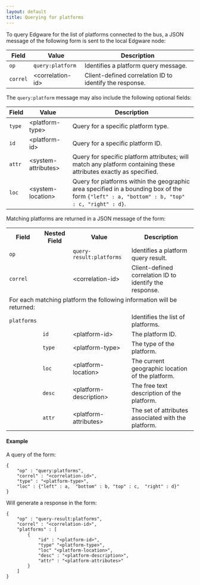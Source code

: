 ```yaml
---
layout: default
title: Querying for platforms
---
```


To query Edgware for the list of platforms connected to the bus, a JSON message of the following form is sent to the local Edgware node:

| Field    | Value             | Description |
| -------- | ----------------- | ----------- | 
| `op`     | `query:platform`  | Identifies a platform query message. |
| `correl` | \<correlation-id> | Client-defined correlation ID to identify the response. |

The `query:platform` message may also include the following optional fields:
 
| Field    | Value                | Description |
| -------- | -------------------- | ----------- |
| `type`   | \<platform-type>     | Query for a specific platform type. |
| `id`     | \<platform-id>       | Query for a specific platform ID. |
| `attr`   | \<system-attributes> | Query for specific platform attributes; will match any platform containing these attributes exactly as specified. |
| `loc`    | \<system-location>   | Query for platforms within the geographic area specified in a bounding box of the form `{"left" : a, "bottom" : b, "top" : c, "right" : d}`. | 

Matching platforms are returned in a JSON message of the form:

<table>
    <tr>
        <th>Field</th>
        <th>Nested Field</th>
        <th>Value</th>
        <th>Description</th>
    </tr>
    <tr>
        <td><code>op</code></td>
        <td></td>
        <td><code>query-result:platforms</code></td>
        <td>Identifies a platform query result.</td>
    </tr>
    <tr>
        <td><code>correl</code></td>
        <td></td>
        <td>&lt;correlation-id&gt;</td>
        <td>Client-defined correlation ID to identify the response.</td>
    </tr>
    <tr>
        <td colspan="4">For each matching platform the following information will be returned:</td>
    </tr>
    <tr>
        <td><code>platforms</code></td>
        <td></td>
        <td></td>
        <td>Identifies the list of platforms.</td>
    </tr>
    <tr>
        <td></td>
        <td><code>id</code></td>
        <td>&lt;platform-id&gt;</td>
        <td>The platform ID.</td>
    </tr>
    <tr>
        <td></td>
        <td><code>type</code></td>
        <td>&lt;platform-type&gt;</td>
        <td>The type of the platform.</td>
    </tr>
    <tr>
        <td></td>
        <td><code>loc</code></td>
        <td>&lt;platform-location&gt;</td>
        <td>The current geographic location of the platform.</td>
    </tr>
    <tr>
        <td></td>
        <td><code>desc</code></td>
        <td>&lt;platform-description&gt;</td>
        <td>The free text description of the platform.</td>
    </tr>
    <tr>
        <td></td>
        <td><code>attr</code></td>
        <td>&lt;platform-attributes&gt;</td>
        <td>The set of attributes associated with the platform.</td>
    </tr>
</table>

#### Example   

A query of the form:

	{
		"op" : "query:platforms",
		"correl" : "<correlation-id>",
		"type" : "<platform-type>",
		"loc" : {"left" : a,  "bottom" : b, "top" : c,  "right" : d}"
	}
    
Will generate a response in the form:

	{
		"op" : "query-result:platforms",
		"correl" : "<correlation-id>",
		"platforms" : [
			{
				"id" : "<platform-id>",
				"type" "<platform-type>",
				"loc" "<platform-location>",
				"desc" : "<platform-description>",
				"attr" : "<platform-attributes>"
			}
		]
	}
